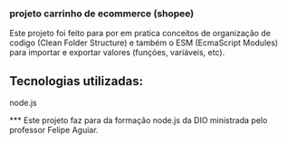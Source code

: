 ### projeto carrinho de ecommerce (shopee)
Este projeto foi feito para por em pratica conceitos de organização de codigo (Clean Folder Structure) e também o ESM (EcmaScript Modules) para importar e exportar valores (funçóes, variáveis, etc).



## Tecnologias utilizadas: 
node.js



*** Este projeto faz para da formação node.js da DIO ministrada pelo professor Felipe Aguiar.
